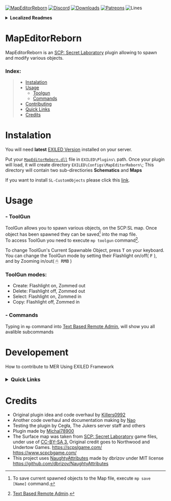 [![MapEditorReborn](https://cdn.discordapp.com/attachments/835633260339003392/971053338412089364/unknown.png)](https://www.youtube.com/watch?v=dQw4w9WgXcQ&ab_channel=RickAstley)
[![Discord](https://img.shields.io/discord/947849283514814486?color=%235865F2&label=Discord&style=for-the-badge)](https://discord.gg/JwAfeSd79u) [![Downloads](https://img.shields.io/github/downloads/Michal78900/MapEditorReborn/total?color=brown&label=Downloads&style=for-the-badge)](https://github.com/Michal78900/MapEditorReborn/releases) [![Patreons](https://img.shields.io/endpoint.svg?url=https%3A%2F%2Fshieldsio-patreon.vercel.app%2Fapi%3Fusername%3DMapEditorReborn%26type%3Dpatrons&style=for-the-badge)](https://www.patreon.com/MapEditorReborn) ![Lines](https://img.shields.io/tokei/lines/github/Michal78900/MapEditorReborn?style=for-the-badge)

**<details><summary>Localized Readmes</summary>**
  
- [Português](https://github.com/Michal78900/MapEditorReborn/blob/dev/Localization/README-Portugu%C3%AAs.md)
- [Español](https://github.com/Michal78900/MapEditorReborn/blob/dev/Localization/README-Español.md)
- [Русский](https://github.com/Michal78900/MapEditorReborn/blob/dev/Localization/README-Русский.md)

</details>

# MapEditorReborn
MapEditorReborn is an [SCP: Secret Laboratory](https://store.steampowered.com/app/700330/SCP_Secret_Laboratory/) plugin allowing to spawn and modify various objects.

### Index:
>- <a href="README.md#Instalation">Instalation</a>
>- <a href="README.md#Usage">Usage</a>
>    - <a href="README.md#--toolgun">Toolgun</a>
>    - <a href="README.md#--commands">Commands</a>
>- <a href="README.md#Contributing">Contributing</a>
>- <a href="README.md#Qucik=Links">Quick Links</a>
>- <a href="README.md#Credits">Credits</a>

# Instalation
You will need **latest** [EXILED Version](https://github.com/Exiled-Team/EXILED/releases) installed on your server.

Put your [`MapEditorReborn.dll`](https://github.com/Michal78900/MapEditorReborn/releases) file in `EXILED\Plugins\` path.
Once your plugin will load, it will create directory `EXILED\Configs\MapEditorReborn\`; This directory will contain two sub-directiories **Schematics** and **Maps**

If you want to install `SL-CustomObjects` please click this [link](https://github.com/Michal78900/MapEditorReborn/tree/dev/SL-CustomObjects).

# Usage

### - ToolGun
ToolGun allows you to spawn various objects, on the SCP:SL map. Once object has been spawned they can be saved[^2] into the map file. <br>
To access ToolGun you need to execute `mp toolgun` command[^1]. <br>

To change ToolGun's Current Spawnable Object, press <kbd>T</kbd> on your keyboard.
You can change the ToolGun mode by setting their Flashlight on/off( <kbd>F</kbd> ), and by Zooming in/out( <kbd>🖱 RMB</kbd> )

### ToolGun modes:
- Create: Flashlight on, Zommed out
- Delete: Flashlight off, Zommed out
- Select: Flashlight on, Zommed in
- Copy: Flashlight off, Zommed in

### - Commands
Typing in `mp` command into [Text Based Remote Admin](https://en.scpslgame.com/index.php/Remote_Admin), will show you all avalible subcommands

# Developement
How to contribute to MER Using EXILED Framework

<h3>
<details><summary>Quick Links</summary>
  
- [Discord](https://discord.gg/JwAfeSd79u)
</details>
</h3>
  
# Credits
- Original plugin idea and code overhaul by [Killers0992](https://github.com/Killers0992)
- Another code overhaul and documentation making by [Nao](https://github.com/NaoUnderscore)
- Testing the plugin by Cegła, The Jukers server staff and others
- Plugin made by [Michal78900](https://github.com/Michal78900)
- The Surface map was taken from [SCP: Secret Laboratory](https://store.steampowered.com/app/700330/SCP_Secret_Laboratory/) game files, under use of [CC-BY-SA 3.](https://creativecommons.org/licenses/by/3.0/) Original credit goes to Northwood and Undertow Games. https://scpslgame.com/ https://www.scpcbgame.com/
- This project uses [NaughtyAttributes](https://github.com/dbrizov/NaughtyAttributes) made by dbrizov under MIT license https://github.com/dbrizov/NaughtyAttributes

[^1]: [Text Based Remote Admin](https://en.scpslgame.com/index.php/Remote_Admin).
[^2]: To save current spawned objects to the Map file, execute `mp save [Name]` command.
